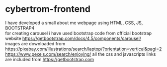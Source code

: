 # cybertrom-frontend
I have developed a small about me webpage using HTML, CSS, JS, BOOTSTRAP4<br/>
for creating carousel i have used bootstrap code from official bootstrap website https://getbootstrap.com/docs/4.5/components/carousel/<br/>
images are downloaded from<br/>
https://pixabay.com/illustrations/search/laptop/?orientation=vertical&pagi=2<br/>
https://www.pexels.com/search/enjoying/
all the css and javascripts links are included from https://getbootstrap.com
